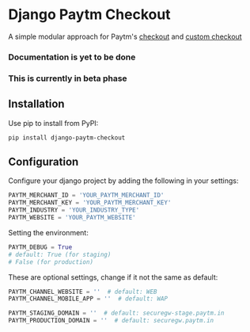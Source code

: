 # Django Paytm Checkout
A simple modular approach for Paytm's [checkout][paytm-checkout] and [custom checkout][paytm-custom-checkout]

### Documentation is yet to be done
### This is currently in beta phase

## Installation
Use pip to install from PyPI:
```shell script
pip install django-paytm-checkout
```

## Configuration
Configure your django project by adding the following in your settings:
```python
PAYTM_MERCHANT_ID = 'YOUR_PAYTM_MERCHANT_ID'
PAYTM_MERCHANT_KEY = 'YOUR_PAYTM_MERCHANT_KEY'
PAYTM_INDUSTRY = 'YOUR_INDUSTRY_TYPE'
PAYTM_WEBSITE = 'YOUR_PAYTM_WEBSITE'
```

Setting the environment:
```python
PAYTM_DEBUG = True 
# default: True (for staging)
# False (for production)
```

These are optional settings, change if it not the same as default:
```python
PAYTM_CHANNEL_WEBSITE = ''  # default: WEB
PAYTM_CHANNEL_MOBILE_APP = ''  # default: WAP

PAYTM_STAGING_DOMAIN = ''  # default: securegw-stage.paytm.in
PAYTM_PRODUCTION_DOMAIN = ''  # default: securegw.paytm.in
```

## Using Default application
Add the following into your `urls.py`
```python
from django.urls import path, include

urlpatterns = [
    path('paytm/', include('paytm.urls', namespace='paytm')),
]
```

### Customising views
You can override all the Generic custom views

ex: Customising and using the initiate view
```python
from django.conf import settings as django_settings
from django.shortcuts import render, Http404

from paytm.checkout.views import GenericInitiatePaymentView
from paytm.models import Item


class InitiatePaymentView(GenericInitiatePaymentView):
    """Wrapper for testing"""
    include_payment_charge = False
    channel = 'WEB'

    def get_amount(self):
        item_id = self.request.POST['item']
        item = Item.objects.get(pk=item_id)
        return item.price

    def get(self, request):
        if not django_settings.DEBUG:
            raise Http404

        self.request = request
        return render(request, 'paytm/checkout/index.html', {
            'items': Item.objects.all()
        })

```

---
[paytm-checkout]: https://developer.paytm.com/docs/v1/payment-gateway/
[paytm-custom-checkout]: https://developer.paytm.com/docs/v1/custom-checkout/
